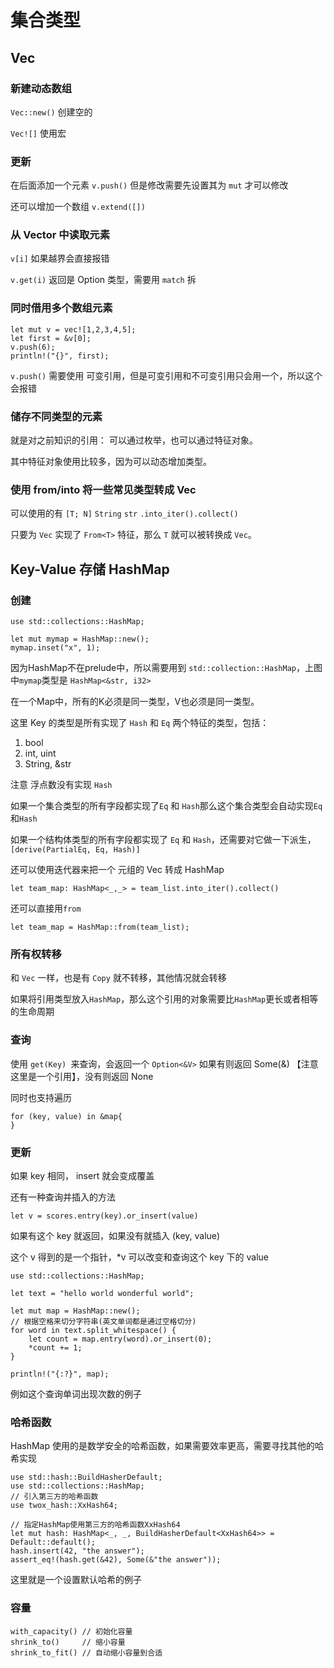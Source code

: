 # 集合类型

## Vec

### 新建动态数组

`Vec::new()` 创建空的

`Vec![]` 使用宏

### 更新

在后面添加一个元素 `v.push()` 但是修改需要先设置其为 `mut` 才可以修改

还可以增加一个数组 `v.extend([])`

### 从 Vector 中读取元素

`v[i]` 如果越界会直接报错

`v.get(i)` 返回是 Option 类型，需要用 `match` 拆

### 同时借用多个数组元素

```
let mut v = vec![1,2,3,4,5];
let first = &v[0];
v.push(6);
println!("{}", first);
```

`v.push()` 需要使用 可变引用，但是可变引用和不可变引用只会用一个，所以这个会报错

### 储存不同类型的元素

就是对之前知识的引用：
可以通过枚举，也可以通过特征对象。

其中特征对象使用比较多，因为可以动态增加类型。

### 使用 from/into 将一些常见类型转成 Vec

可以使用的有 `[T; N]` `String` `str` `.into_iter().collect()`

只要为 `Vec` 实现了 `From<T>` 特征，那么 `T` 就可以被转换成 `Vec`。



## Key-Value 存储 HashMap

### 创建

```
use std::collections::HashMap;

let mut mymap = HashMap::new();
mymap.inset("x", 1);
```

因为HashMap不在prelude中，所以需要用到 `std::collection::HashMap`，上图中`mymap`类型是 `HashMap<&str, i32>`

在一个Map中，所有的K必须是同一类型，V也必须是同一类型。

这里 Key 的类型是所有实现了 `Hash` 和 `Eq` 两个特征的类型，包括：
1. bool
2. int, uint
3. String, &str

注意 浮点数没有实现 `Hash`

如果一个集合类型的所有字段都实现了`Eq` 和 `Hash`那么这个集合类型会自动实现`Eq`和`Hash`

如果一个结构体类型的所有字段都实现了 `Eq` 和 `Hash`，还需要对它做一下派生，`[derive(PartialEq, Eq, Hash)]`



还可以使用迭代器来把一个 元组的 Vec 转成 HashMap

```
let team_map: HashMap<_,_> = team_list.into_iter().collect()
```

还可以直接用`from`

```
let team_map = HashMap::from(team_list);
```



### 所有权转移

和 `Vec` 一样，也是有 `Copy` 就不转移，其他情况就会转移

如果将引用类型放入`HashMap`，那么这个引用的对象需要比`HashMap`更长或者相等的生命周期

### 查询

使用 `get(Key) `来查询，会返回一个 `Option<&V>` 如果有则返回 Some(&) 【注意这里是一个引用】，没有则返回 None

同时也支持遍历

```
for (key, value) in &map{
}
```

### 更新

如果 key 相同， insert 就会变成覆盖

还有一种查询并插入的方法

```
let v = scores.entry(key).or_insert(value)
```

如果有这个 key 就返回，如果没有就插入 (key, value)

这个 v 得到的是一个指针，*v 可以改变和查询这个 key 下的 value

```
use std::collections::HashMap;

let text = "hello world wonderful world";

let mut map = HashMap::new();
// 根据空格来切分字符串(英文单词都是通过空格切分)
for word in text.split_whitespace() {
    let count = map.entry(word).or_insert(0);
    *count += 1;
}

println!("{:?}", map);
```

例如这个查询单词出现次数的例子

### 哈希函数

HashMap 使用的是数学安全的哈希函数，如果需要效率更高，需要寻找其他的哈希实现

```
use std::hash::BuildHasherDefault;
use std::collections::HashMap;
// 引入第三方的哈希函数
use twox_hash::XxHash64;

// 指定HashMap使用第三方的哈希函数XxHash64
let mut hash: HashMap<_, _, BuildHasherDefault<XxHash64>> = Default::default();
hash.insert(42, "the answer");
assert_eq!(hash.get(&42), Some(&"the answer"));
```

这里就是一个设置默认哈希的例子

### 容量

```
with_capacity()	// 初始化容量
shrink_to() 	// 缩小容量
shrink_to_fit()	// 自动缩小容量到合适
```




